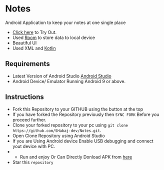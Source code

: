 # Notes
Android Application to keep your notes at one single place

- [Click here](https://github.com/SHabaj-dev/Notes/blob/main/Notes.apk) to Try Out.
- Used [Room](https://developer.android.com/training/data-storage/room) to store data to local device
- Beautiful UI
- Used XML and [Kotlin](https://kotlinlang.org/)

## Requirements 

- Latest Version of Android Studio [Android Studio](https://developer.android.com/studio?gclid=CjwKCAiAl9efBhAkEiwA4Torijx6yfHFquiQ-NW-7JCj3Ty9WfFdh3eb5PIkb84j8uuMH9XrARGMYRoCuKcQAvD_BwE&gclsrc=aw.ds)
- Android Device/ Emulator Running Android 9 or above.

## Instructions
- Fork this Repository to your GITHUB using the button at the top
- If you have forked the Repository previously then `SYNC FORK` Before you proceed further.
- Clone your forked repository to your pc using `git clone https://github.com/SHabaj-dev/Notes.git`.
- Open Clone Repository using Android Studio
- If you are Using Android device Enable USB debugging and connect yout device with PC.
- - Run and enjoy Or Can Directly Donload APK from [here](https://github.com/SHabaj-dev/Notes/blob/main/Notes.apk)
- Star this `repository`
